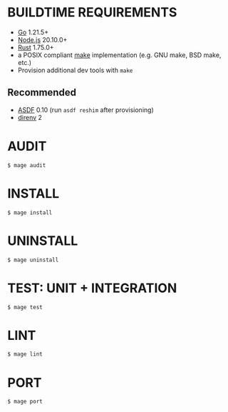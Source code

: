# BUILDTIME REQUIREMENTS

* [Go](https://golang.org/) 1.21.5+
* [Node.js](https://nodejs.org/en) 20.10.0+
* [Rust](https://www.rust-lang.org/) 1.75.0+
* a POSIX compliant [make](https://pubs.opengroup.org/onlinepubs/9699919799/utilities/make.html) implementation (e.g. GNU make, BSD make, etc.)
* Provision additional dev tools with `make`

## Recommended

* [ASDF](https://asdf-vm.com/) 0.10 (run `asdf reshim` after provisioning)
* [direnv](https://direnv.net/) 2

# AUDIT

```console
$ mage audit
```

# INSTALL

```console
$ mage install
```

# UNINSTALL

```console
$ mage uninstall
```

# TEST: UNIT + INTEGRATION

```console
$ mage test
```

# LINT

```console
$ mage lint
```

# PORT

```console
$ mage port
```
